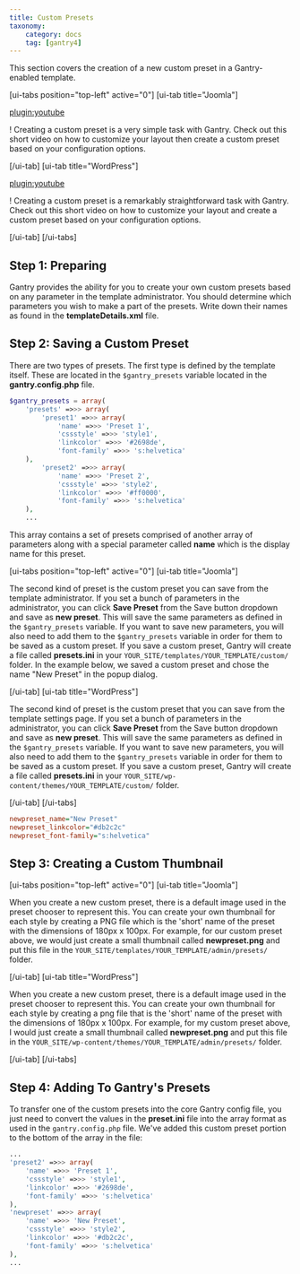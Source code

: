 ```yaml
---
title: Custom Presets
taxonomy:
    category: docs
    tag: [gantry4]
---
```


This section covers the creation of a new custom preset in a Gantry-enabled template.

[ui-tabs position="top-left" active="0"]
[ui-tab title="Joomla"]

[plugin:youtube](https://www.youtube.com/watch?v=n6FsulE58lU)

! Creating a custom preset is a very simple task with Gantry. Check out this short video on how to customize your layout then create a custom preset based on your configuration options.

[/ui-tab]
[ui-tab title="WordPress"]

[plugin:youtube](https://www.youtube.com/watch?v=_bU95HLptUs)

! Creating a custom preset is a remarkably straightforward task with Gantry. Check out this short video on how to customize your layout and create a custom preset based on your configuration options.

[/ui-tab]
[/ui-tabs]

Step 1: Preparing
-----------------

Gantry provides the ability for you to create your own custom presets based on any parameter in the template administrator. You should determine which parameters you wish to make a part of the presets. Write down their names as found in the **templateDetails.xml** file.


Step 2: Saving a Custom Preset
------------------------------

There are two types of presets. The first type is defined by the template itself. These are located in the `$gantry_presets` variable located in the **gantry.config.php** file.

```php
$gantry_presets = array(
    'presets' =>>> array(
        'preset1' =>>> array(
            'name' =>>> 'Preset 1',
            'cssstyle' =>>> 'style1',
            'linkcolor' =>>> '#2698de',
            'font-family' =>>> 's:helvetica'
    ),
        'preset2' =>>> array(
            'name' =>>> 'Preset 2',
            'cssstyle' =>>> 'style2',
            'linkcolor' =>>> '#ff0000',
            'font-family' =>>> 's:helvetica'
    ),
    ...
```

This array contains a set of presets comprised of another array of parameters along with a special parameter called **name** which is the display name for this preset.

[ui-tabs position="top-left" active="0"]
[ui-tab title="Joomla"]

The second kind of preset is the custom preset you can save from the template administrator. If you set a bunch of parameters in the administrator, you can click **Save Preset** from the Save button dropdown and save as **new preset**. This will save the same parameters as defined in the `$gantry_presets` variable. If you want to save new parameters, you will also need to add them to the `$gantry_presets` variable in order for them to be saved as a custom preset. If you save a custom preset, Gantry will create a file called **presets.ini** in your `YOUR_SITE/templates/YOUR_TEMPLATE/custom/` folder. In the example below, we saved a custom preset and chose the name "New Preset" in the popup dialog.

[/ui-tab]
[ui-tab title="WordPress"]

The second kind of preset is the custom preset that you can save from the template settings page. If you set a bunch of parameters in the administrator, you can click **Save Preset** from the Save button dropdown and save as **new preset**. This will save the same parameters as defined in the `$gantry_presets` variable. If you want to save new parameters, you will also need to add them to the `$gantry_presets` variable in order for them to be saved as a custom preset. If you save a custom preset, Gantry will create a file called **presets.ini** in your `YOUR_SITE/wp-content/themes/YOUR_TEMPLATE/custom/` folder. 

[/ui-tab]
[/ui-tabs]

```ini
newpreset_name="New Preset"
newpreset_linkcolor="#db2c2c"
newpreset_font-family="s:helvetica"
```

Step 3: Creating a Custom Thumbnail
-----------------------------------

[ui-tabs position="top-left" active="0"]
[ui-tab title="Joomla"]

When you create a new custom preset, there is a default image used in the preset chooser to represent this. You can create your own thumbnail for each style by creating a PNG file which is the 'short' name of the preset with the dimensions of 180px x 100px. For example, for our custom preset above, we would just create a small thumbnail called **newpreset.png** and put this file in the `YOUR_SITE/templates/YOUR_TEMPLATE/admin/presets/` folder.

[/ui-tab]
[ui-tab title="WordPress"]

When you create a new custom preset, there is a default image used in the preset chooser to represent this. You can create your own thumbnail for each style by creating a png file that is the 'short' name of the preset with the dimensions of 180px x 100px. For example, for my custom preset above, I would just create a small thumbnail called **newpreset.png** and put this file in the `YOUR_SITE/wp-content/themes/YOUR_TEMPLATE/admin/presets/` folder.

[/ui-tab]
[/ui-tabs]

Step 4: Adding To Gantry's Presets
----------------------------------


To transfer one of the custom presets into the core Gantry config file, you just need to convert the values in the **preset.ini** file into the array format as used in the `gantry.config.php` file. We've added this custom preset portion to the bottom of the array in the file:

```php
...
'preset2' =>>> array(
    'name' =>>> 'Preset 1',
    'cssstyle' =>>> 'style1',
    'linkcolor' =>>> '#2698de',
    'font-family' =>>> 's:helvetica'
),
'newpreset' =>>> array(
    'name' =>>> 'New Preset',
    'cssstyle' =>>> 'style2',
    'linkcolor' =>>> '#db2c2c',
    'font-family' =>>> 's:helvetica'
),
...
```

